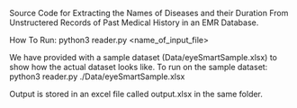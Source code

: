 Source Code for Extracting the Names of Diseases and their Duration From Unstructered Records of Past Medical History in an EMR Database.

How To Run:
python3 reader.py <name_of_input_file>

We have provided with a sample dataset (Data/eyeSmartSample.xlsx) to show how the actual dataset looks like. To run on the sample dataset:
python3 reader.py ./Data/eyeSmartSample.xlsx

Output is stored in an excel file called output.xlsx in the same folder.
